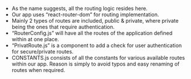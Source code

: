 - As the name suggests, all the routing logic resides here.
- Our app uses “react-router-dom” for routing implementation.
- Mainly 2 types of routes are included, public & private, where private being the ones that require authentication.
- “RouterConfig.js” will have all the routes of the application defined within at one place.
- “PrivatRoute.js” is a component to add a check for user authentication for secure/private routes.
- CONSTANTS.js consists of all the constants for various available routes within our app. Reason is simply to avoid typos and easy renaming of routes when required.